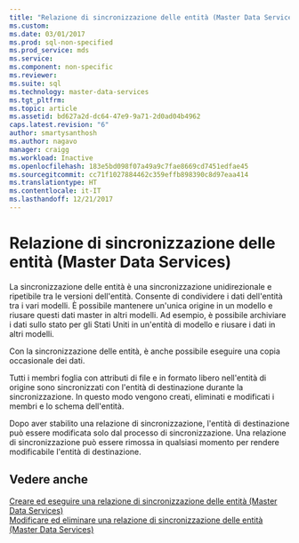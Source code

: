 ```yaml
---
title: "Relazione di sincronizzazione delle entità (Master Data Services) | Microsoft Docs"
ms.custom: 
ms.date: 03/01/2017
ms.prod: sql-non-specified
ms.prod_service: mds
ms.service: 
ms.component: non-specific
ms.reviewer: 
ms.suite: sql
ms.technology: master-data-services
ms.tgt_pltfrm: 
ms.topic: article
ms.assetid: bd627a2d-dc64-47e9-9a71-2d0ad04b4962
caps.latest.revision: "6"
author: smartysanthosh
ms.author: nagavo
manager: craigg
ms.workload: Inactive
ms.openlocfilehash: 183e5bd098f07a49a9c7fae8669cd7451edfae45
ms.sourcegitcommit: cc71f1027884462c359effb898390c8d97eaa414
ms.translationtype: HT
ms.contentlocale: it-IT
ms.lasthandoff: 12/21/2017
---
```

# <a name="entity-sync-relationship-master-data-services"></a>Relazione di sincronizzazione delle entità (Master Data Services)
  La sincronizzazione delle entità è una sincronizzazione unidirezionale e ripetibile tra le versioni dell'entità. Consente di condividere i dati dell'entità tra i vari modelli. È possibile mantenere un'unica origine in un modello e riusare questi dati master in altri modelli. Ad esempio, è possibile archiviare i dati sullo stato per gli Stati Uniti in un'entità di modello e riusare i dati in altri modelli.  
  
 Con la sincronizzazione delle entità, è anche possibile eseguire una copia occasionale dei dati.  
  
 Tutti i membri foglia con attributi di file e in formato libero nell'entità di origine sono sincronizzati con l'entità di destinazione durante la sincronizzazione. In questo modo vengono creati, eliminati e modificati i membri e lo schema dell'entità.  
  
 Dopo aver stabilito una relazione di sincronizzazione, l'entità di destinazione può essere modificata solo dal processo di sincronizzazione. Una relazione di sincronizzazione può essere rimossa in qualsiasi momento per rendere modificabile l'entità di destinazione.  
  
## <a name="see-also"></a>Vedere anche  
 [Creare ed eseguire una relazione di sincronizzazione delle entità &#40;Master Data Services&#41;](../master-data-services/create-and-execute-an-entity-sync-relationship-master-data-services.md)   
 [Modificare ed eliminare una relazione di sincronizzazione delle entità &#40;Master Data Services&#41;](../master-data-services/edit-and-delete-an-entity-sync-relationship-master-data-services.md)  
  
  
